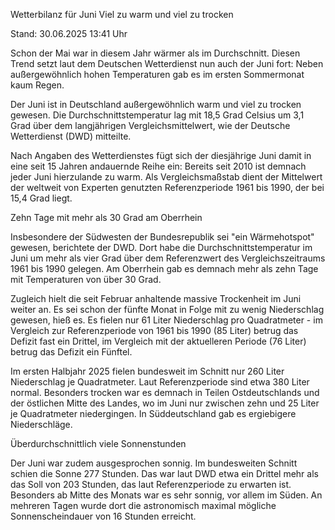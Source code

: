 
Wetterbilanz für Juni
Viel zu warm und viel zu trocken


Stand: 30.06.2025 13:41 Uhr


Schon der Mai war in diesem Jahr wärmer als im Durchschnitt. Diesen Trend setzt laut dem Deutschen Wetterdienst nun auch der Juni fort: Neben außergewöhnlich hohen Temperaturen gab es im ersten Sommermonat kaum Regen.



Der Juni ist in Deutschland außergewöhnlich warm und viel zu trocken gewesen. Die Durchschnittstemperatur lag mit 18,5 Grad Celsius um 3,1 Grad über dem langjährigen Vergleichsmittelwert, wie der Deutsche Wetterdienst (DWD) mitteilte.


Nach Angaben des Wetterdienstes fügt sich der diesjährige Juni damit in eine seit 15 Jahren andauernde Reihe ein: Bereits seit 2010 ist demnach jeder Juni hierzulande zu warm. Als Vergleichsmaßstab dient der Mittelwert der weltweit von Experten genutzten Referenzperiode 1961 bis 1990, der bei 15,4 Grad liegt.

Zehn Tage mit mehr als 30 Grad am Oberrhein


Insbesondere der Südwesten der Bundesrepublik sei "ein Wärmehotspot" gewesen, berichtete der DWD. Dort habe die Durchschnittstemperatur im Juni um mehr als vier Grad über dem Referenzwert des Vergleichszeitraums 1961 bis 1990 gelegen. Am Oberrhein gab es demnach mehr als zehn Tage mit Temperaturen von über 30 Grad.


Zugleich hielt die seit Februar anhaltende massive Trockenheit im Juni weiter an. Es sei schon der fünfte Monat in Folge mit zu wenig Niederschlag gewesen, hieß es. Es fielen nur 61 Liter Niederschlag pro Quadratmeter - im Vergleich zur Referenzperiode von 1961 bis 1990 (85 Liter) betrug das Defizit fast ein Drittel, im Vergleich mit der aktuelleren Periode (76 Liter) betrug das Defizit ein Fünftel.


Im ersten Halbjahr 2025 fielen bundesweit im Schnitt nur 260 Liter Niederschlag je Quadratmeter. Laut Referenzperiode sind etwa 380 Liter normal. Besonders trocken war es demnach in Teilen Ostdeutschlands und der östlichen Mitte des Landes, wo im Juni nur zwischen zehn und 25 Liter je Quadratmeter niedergingen. In Süddeutschland gab es ergiebigere Niederschläge.

Überdurchschnittlich viele Sonnenstunden


Der Juni war zudem ausgesprochen sonnig. Im bundesweiten Schnitt schien die Sonne 277 Stunden. Das war laut DWD etwa ein Drittel mehr als das Soll von 203 Stunden, das laut Referenzperiode zu erwarten ist. Besonders ab Mitte des Monats war es sehr sonnig, vor allem im Süden. An mehreren Tagen wurde dort die astronomisch maximal mögliche Sonnenscheindauer von 16 Stunden erreicht.

